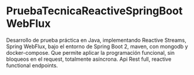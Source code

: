 # PruebaTecnicaReactiveSpringBootWebFlux
Desarrollo de prueba práctica en Java, implementando Reactive Streams, Spring WebFlux, bajo el entorno de Spring Boot 2, maven, con mongodb y docker-compose. Que permite aplicar la programación funcional, sin bloqueos en el request, totalmente asíncrona. Api Rest full, reactive functional endpoints.

